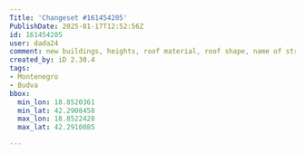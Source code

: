 ```yaml
---
Title: 'Changeset #161454205'
PublishDate: 2025-01-17T12:52:56Z
id: 161454205
user: dada24
comment: new buildings, heights, roof material, roof shape, name of street
created_by: iD 2.30.4
tags:
- Montenegro
- Budva
bbox:
  min_lon: 18.8520361
  min_lat: 42.2908458
  max_lon: 18.8522428
  max_lat: 42.2910085

---
```

